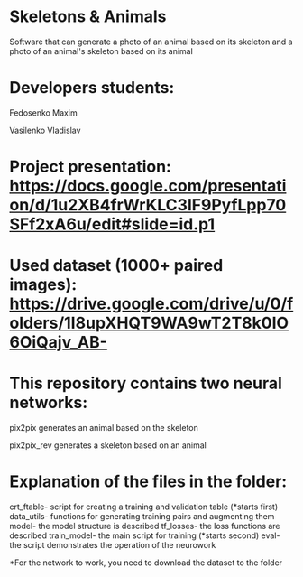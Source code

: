 # Skeletons & Animals

Software that can generate a photo of an animal based on its skeleton and a photo of an animal's skeleton based on its animal

# Developers students: 
Fedosenko Maxim

Vasilenko Vladislav

# Project presentation: https://docs.google.com/presentation/d/1u2XB4frWrKLC3IF9PyfLpp70SFf2xA6u/edit#slide=id.p1
# Used dataset (1000+ paired images): https://drive.google.com/drive/u/0/folders/1I8upXHQT9WA9wT2T8k0IO6OiQajv_AB-

# This repository contains two neural networks:
pix2pix generates an animal based on the skeleton

pix2pix_rev generates a skeleton based on an animal

# Explanation of the files in the folder:
crt_ftable- script for creating a training and validation table (*starts first)
data_utils- functions for generating training pairs and augmenting them
model- the model structure is described
tf_losses- the loss functions are described
train_model- the main script for training (*starts second)
eval- the script demonstrates the operation of the neurowork

*For the network to work, you need to download the dataset to the folder
